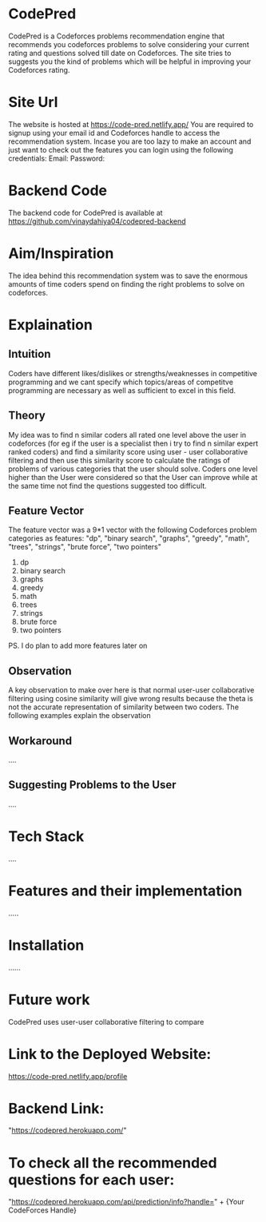 # CodePred
CodePred is a Codeforces problems recommendation engine that recommends you codeforces problems to solve considering your current rating and questions solved till date on Codeforces.
The site tries to suggests you the kind of problems which will be helpful in improving your Codeforces rating.

# Site Url
The website is hosted at https://code-pred.netlify.app/
You are required to signup using your email id and Codeforces handle to access the recommendation system.
Incase you are too lazy to make an account and just want to check out the features you can login using the following credentials:
Email: 
Password: 

# Backend Code
The backend code for CodePred is available at  https://github.com/vinaydahiya04/codepred-backend

# Aim/Inspiration
The idea behind this recommendation system was to save the enormous amounts of time coders spend on finding the right problems to solve on codeforces.

# Explaination
## Intuition
Coders have different likes/dislikes or strengths/weaknesses in competitive programming and we cant specify which topics/areas of competitve programming are necessary as well as sufficient to excel in this field.
## Theory
My idea was to find n similar coders all rated one level above the user in codeforces (for eg if the user is a specialist then i try to find n similar expert ranked coders) and find a similarity score using user - user collaborative filtering and then use this similarity score to calculate the ratings of problems of various categories that the user should solve.
Coders one level higher than the User were considered so that the User can improve while at the same time not find the questions suggested too difficult.

## Feature Vector
The feature vector was a 9*1 vector with the following Codeforces problem categories as features:
"dp", "binary search", "graphs", "greedy", "math", "trees", "strings", "brute force", "two pointers"
1. dp
2. binary search
3. graphs
4. greedy
5. math
6. trees
7. strings
8. brute force
9. two pointers

PS. I do plan to add more features later on
## Observation
A key observation to make over here is that normal user-user collaborative filtering using cosine similarity will give wrong results because the theta is not the accurate representation of similarity between two coders. The following examples explain the observation

## Workaround
....

## Suggesting Problems to the User
....

# Tech Stack
....

# Features and their implementation
.....

# Installation
......


# Future work

CodePred uses user-user collaborative filtering to compare


# Link to the Deployed Website:
https://code-pred.netlify.app/profile

# Backend Link:
"https://codepred.herokuapp.com/"

# To check all the recommended questions for each user:
"https://codepred.herokuapp.com/api/prediction/info?handle=" + {Your CodeForces Handle}